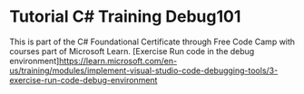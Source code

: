 # Tutorial C# Training Debug101
This is part of the C# Foundational Certificate through Free Code Camp with courses part of Microsoft Learn.
[Exercise Run code in the debug environment]https://learn.microsoft.com/en-us/training/modules/implement-visual-studio-code-debugging-tools/3-exercise-run-code-debug-environment
